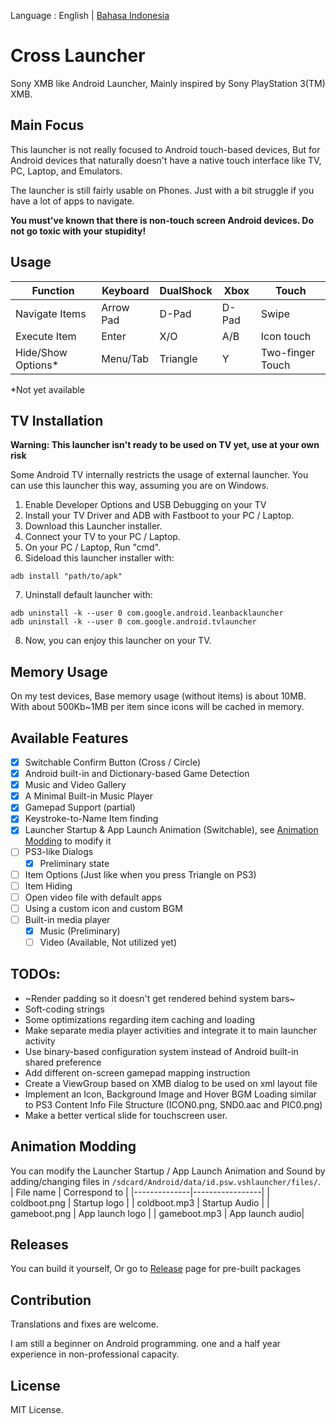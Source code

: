 Language : English | [Bahasa Indonesia](https://github.com/EmiyaSyahriel/CrossLauncher/blob/master/README_ID.md)
# Cross Launcher
Sony XMB like Android Launcher, Mainly inspired by Sony PlayStation 3(TM) XMB.

## Main Focus
This launcher is not really focused to Android touch-based devices, But for Android devices that 
naturally doesn't have a native touch interface like TV, PC, Laptop, and Emulators.

The launcher is still fairly usable on Phones. Just with a bit struggle if you have a
lot of apps to navigate.

**You must've known that there is non-touch screen Android devices. Do not go toxic with your stupidity!**

## Usage
| Function          | Keyboard | DualShock | Xbox     | Touch            |
|-------------------|----------|-----------|----------|------------------|
| Navigate Items    | Arrow Pad| D-Pad     | D-Pad    | Swipe            |
| Execute Item      | Enter    | X/O       | A/B      | Icon touch       |
| Hide/Show Options*| Menu/Tab | Triangle  | Y        | Two-finger Touch |

*Not yet available

## TV Installation
**Warning: This launcher isn't ready to be used on TV yet, use at your own risk**

Some Android TV internally restricts the usage of external launcher. You can use this launcher this way, 
assuming you are on Windows.

1. Enable Developer Options and USB Debugging on your TV
2. Install your TV Driver and ADB with Fastboot to your PC / Laptop.
3. Download this Launcher installer.
4. Connect your TV to your PC / Laptop.
5. On your PC / Laptop, Run "cmd".
6. Sideload this launcher installer with:
```
adb install "path/to/apk"
```
7. Uninstall default launcher with:
```
adb uninstall -k --user 0 com.google.android.leanbacklauncher
adb uninstall -k --user 0 com.google.android.tvlauncher
```
8. Now, you can enjoy this launcher on your TV.

## Memory Usage
On my test devices, Base memory usage (without items) is about 10MB.
With about 500Kb~1MB per item since icons will be cached in memory.

## Available Features
- [x] Switchable Confirm Button (Cross / Circle)
- [x] Android built-in and Dictionary-based Game Detection
- [x] Music and Video Gallery
- [x] A Minimal Built-in Music Player
- [x] Gamepad Support (partial)
- [x] Keystroke-to-Name Item finding
- [x] Launcher Startup & App Launch Animation (Switchable), see 
[Animation Modding](https://github.com/EmiyaSyahriel/CrossLauncher/blob/master/README.md#animation-modding) to modify it
- [ ] PS3-like Dialogs
  - [x] Preliminary state
- [ ] Item Options (Just like when you press Triangle on PS3)
- [ ] Item Hiding
- [ ] Open video file with default apps
- [ ] Using a custom icon and custom BGM
- [ ] Built-in media player
  - [x] Music (Preliminary)
  - [ ] Video (Available, Not utilized yet)
  
## TODOs:
- ~Render padding so it doesn't get rendered behind system bars~
- Soft-coding strings
- Some optimizations regarding item caching and loading
- Make separate media player activities and integrate it to main launcher activity
- Use binary-based configuration system instead of Android built-in shared preference
- Add different on-screen gamepad mapping instruction
- Create a ViewGroup based on XMB dialog to be used on xml layout file
- Implement an Icon, Background Image and Hover BGM Loading similar to PS3 Content Info File Structure (ICON0.png, SND0.aac and PIC0.png)
- Make a better vertical slide for touchscreen user.

## Animation Modding
You can modify the Launcher Startup / App Launch Animation and Sound by
adding/changing files in `/sdcard/Android/data/id.psw.vshlauncher/files/`.
| File name    | Correspond to   |
|--------------|-----------------|
| coldboot.png | Startup logo    |
| coldboot.mp3 | Startup Audio   |
| gameboot.png | App launch logo |
| gameboot.mp3 | App launch audio|

## Releases
You can build it yourself, Or go to [Release](https://github.com/EmiyaSyahriel/CrossLauncher/releases)
page for pre-built packages

## Contribution
Translations and fixes are welcome.

I am still a beginner on Android programming. one and a half year experience in non-professional capacity.

## License
MIT License.
